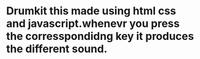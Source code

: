 # Drumkit this made using html css and javascript.whenevr you press the corresspondidng key it produces the different sound.
